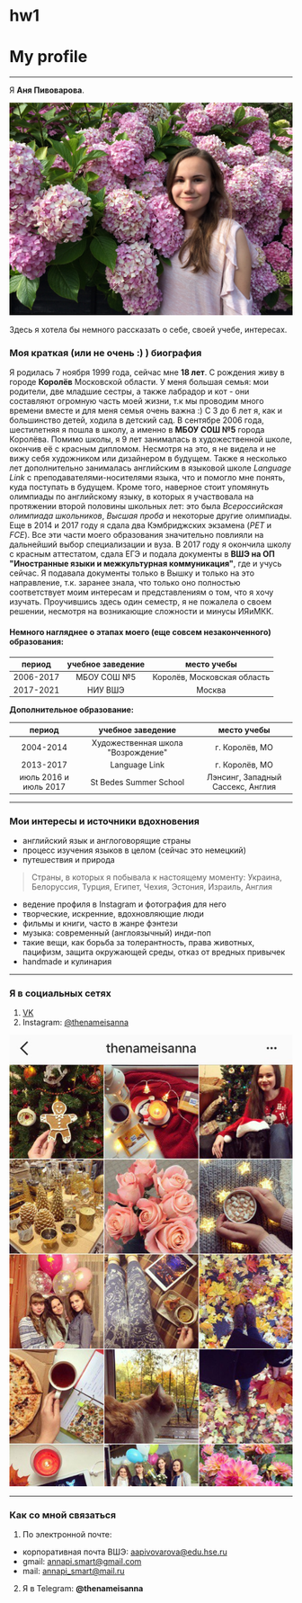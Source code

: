 # hw1
# My profile
***

Я **Аня Пивоварова**.

![](https://github.com/annapivovarova/hw1/blob/master/%D1%8F.JPG?raw=true "Я, июль 2017 года")

Здесь я хотела бы немного рассказать о себе, своей учебе, интересах.

### Моя краткая (или не очень :) ) биография
Я родилась 7 ноября 1999 года, сейчас мне **18 лет**. С рождения живу в городе **Королёв** Московской области. У меня большая семья: мои родители, две младшие сестры, а также лабрадор и кот - они составляют огромную часть моей жизни, т.к мы проводим много времени вместе и для меня семья очень важна :) С 3 до 6 лет я, как и большинство детей, ходила в детский сад. В сентябре 2006 года, шестилетняя я пошла в школу, а именно в **МБОУ СОШ №5** города Королёва. Помимо школы, я 9 лет занималась в художественной школе, окончив её  с красным дипломом. Несмотря на это, я не видела и не вижу себя художником или дизайнером в будущем. Также я несколько лет дополнительно занималась английским в языковой школе *Language Link* с преподавателями-носителями языка, что и помогло мне понять, куда поступать в будущем. Кроме того, наверное стоит упомянуть олимпиады по английскому языку, в которых я участвовала на протяжении второй половины школьных лет: это была *Всероссийская олимпиада школьников*, *Высшая проба* и некоторые другие олимпиады. Еще в 2014 и 2017 году я сдала два Кэмбриджских экзамена (*PET* и *FCE*). Все эти части моего образования значительно повлияли на дальнейший выбор специализации и вуза. В 2017 году я окончила школу с красным аттестатом, сдала ЕГЭ и подала документы в **ВШЭ на ОП "Иностранные языки и межкультурная коммуникация"**, где и учусь сейчас. Я подавала документы только в Вышку и только на это направление, т.к. заранее знала, что только оно полностью соответствует моим интересам и представлениям о том, что я хочу изучать. Проучившись здесь один семестр, я не пожалела о своем решении, несмотря на возникающие сложности и минусы ИЯиМКК. 

#### Немного нагляднее о этапах моего (еще совсем незаконченного) образования:

| **период**      | **учебное заведение** | **место учебы**             |
| :-------------: | :-------------------: | :-------------------------: |
| 2006-2017       | МБОУ СОШ №5           | Королёв, Московская область |
| 2017-2021       | НИУ ВШЭ               |  Москва                     |
   
**Дополнительное образование:**

| **период**            | **учебное заведение**              | **место учебы**                   |
| :-------------------: |:----------------------------------:| :-------------------------------: |
| 2004-2014             | Художественная школа "Возрождение" | г. Королёв, МО                    |
| 2013-2017             | Language Link                      | г. Королёв, МО                    |
| июль 2016 и июль 2017 | St Bedes Summer School             | Лэнсинг, Западный Сассекс, Англия |

***

### Мои интересы и источники вдохновения

* английский язык и англоговорящие страны
* процесс изучения языков в целом (сейчас это немецкий)
* путешествия и природа 

> Страны, в которых я побывала к настоящему моменту: Украина, Белоруссия, Турция, Египет, Чехия, Эстония, Израиль, Англия

* ведение профиля в Instagram и фотография для него
* творческие, искренние, вдохновляющие люди
* фильмы и книги, часто в жанре фэнтези
* музыка: современный (англоязычный) инди-поп 
* такие вещи, как борьба за толерантность, права животных, пацифизм, защита окружающей среды, отказ от вредных привычек
* handmade и кулинария

***
### Я в социальных сетях

1. [VK](https://vk.com/id117805402)
2. Instagram: [@thenameisanna](https://www.instagram.com/thenameisanna/)

![](https://github.com/annapivovarova/hw1/blob/master/inst.jpg?raw=true)

***

### Как со мной связаться

1. По электронной почте:
* корпоративная почта ВШЭ: [aapivovarova@edu.hse.ru](mailto:aapivovarova@edu.hse.ru)
* gmail: [annapi.smart@gmail.com](mailto:annapi.smart@gmail.com)
* mail: [annapi_smart@mail.ru](mailto:annapi_smart@mail.ru)

2. Я в Telegram: **@thenameisanna**







